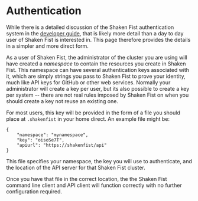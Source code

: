 # Authentication

While there is a detailed discussion of the Shaken Fist authentication system
in the [developer guide](/developer_guide/authentication/), that is likely more
detail than a day to day user of Shaken Fist is interested in. This page
therefore provides the details in a simpler and more direct form.

As a user of Shaken Fist, the administrator of the cluster you are using will
have created a _namespace_ to contain the resources you create in Shaken Fist.
This namespace can have several authentication keys associated with it, which
are simply strings you pass to Shaken Fist to prove your identity, much like API
keys for GitHub or other web services. Normally your administrator will create
a key per user, but its also possible to create a key per system -- there are
not real rules imposed by Shaken Fist on when you should create a key not reuse
an existing one.

For most users, this key will be provided in the form of a file you should place
at `.shakenfist` in your home direct. An example file might be:

```
{
    "namespace": "mynamespace",
    "key": "oisoSe7T",
    "apiurl": "https://shakenfist/api"
}
```

This file specifies your namespace, the key you will use to authenticate, and
the location of the API server for that Shaken Fist cluster.

Once you have that file in the correct location, the the Shaken Fist command line
client and API client will function correctly with no further configuration
required.